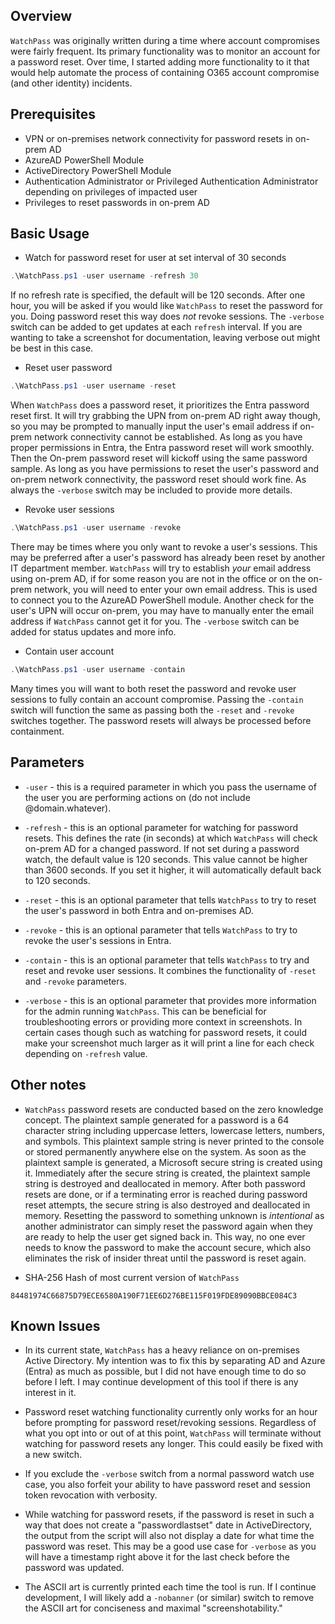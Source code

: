 ## Overview

`WatchPass` was originally written during a time where account compromises were fairly frequent. Its primary functionality was to monitor an account for a password reset. Over time, I started adding more functionality to it that would help automate the process of containing O365 account compromise (and other identity) incidents.

## Prerequisites

- VPN or on-premises network connectivity for password resets in on-prem AD
- AzureAD PowerShell Module
- ActiveDirectory PowerShell Module
- Authentication Administrator or Privileged Authentication Administrator depending on privileges of impacted user
- Privileges to reset passwords in on-prem AD

## Basic Usage

- Watch for password reset for user at set interval of 30 seconds
```powershell
.\WatchPass.ps1 -user username -refresh 30
```
If no refresh rate is specified, the default will be 120 seconds. After one hour, you will be asked if you would like `WatchPass` to reset the password for you. Doing password reset this way does *not* revoke sessions. The `-verbose` switch can be added to get updates at each `refresh` interval. If you are wanting to take a screenshot for documentation, leaving verbose out might be best in this case.

- Reset user password
```powershell
.\WatchPass.ps1 -user username -reset
```
When `WatchPass` does a password reset, it prioritizes the Entra password reset first. It will try grabbing the UPN from on-prem AD right away though, so you may be prompted to manually input the user's email address if on-prem network connectivity cannot be established. As long as you have proper permissions in Entra, the Entra password reset will work smoothly. Then the On-prem password reset will kickoff using the same password sample. As long as you have permissions to reset the user's password and on-prem network connectivity, the password reset should work fine. As always the `-verbose` switch may be included to provide more details.

- Revoke user sessions
```powershell
.\WatchPass.ps1 -user username -revoke
```
There may be times where you only want to revoke a user's sessions. This may be preferred after a user's password has already been reset by another IT department member. `WatchPass` will try to establish *your* email address using on-prem AD, if for some reason you are not in the office or on the on-prem network, you will need to enter your own email address. This is used to connect you to the AzureAD PowerShell module. Another check for the user's UPN will occur on-prem, you may have to manually enter the email address if `WatchPass` cannot get it for you. The `-verbose` switch can be added for status updates and more info.

- Contain user account
```powershell
.\WatchPass.ps1 -user username -contain
```
Many times you will want to both reset the password and revoke user sessions to fully contain an account compromise. Passing the `-contain` switch will function the same as passing both the `-reset` and `-revoke` switches together. The password resets will always be processed before containment.

## Parameters

- `-user` - this is a required parameter in which you pass the username of the user you are performing actions on (do not include @domain.whatever).

- `-refresh` - this is an optional parameter for watching for password resets. This defines the rate (in seconds) at which `WatchPass` will check on-prem AD for a changed password. If not set during a password watch, the default value is 120 seconds. This value cannot be higher than 3600 seconds. If you set it higher, it will automatically default back to 120 seconds.

- `-reset` - this is an optional parameter that tells `WatchPass` to try to reset the user's password in both Entra and on-premises AD.

- `-revoke` - this is an optional parameter that tells `WatchPass` to try to revoke the user's sessions in Entra.

- `-contain` - this is an optional parameter that tells `WatchPass` to try and reset and revoke user sessions. It combines the functionality of `-reset` and `-revoke` parameters.

- `-verbose` - this is an optional parameter that provides more information for the admin running `WatchPass`. This can be beneficial for troubleshooting errors or providing more context in screenshots. In certain cases though such as watching for password resets, it could make your screenshot much larger as it will print a line for each check depending on `-refresh` value.

## Other notes

- `WatchPass` password resets are conducted based on the zero knowledge concept. The plaintext sample generated for a password is a 64 character string including uppercase letters, lowercase letters, numbers, and symbols. This plaintext sample string is never printed to the console or stored permanently anywhere else on the system. As soon as the plaintext sample is generated, a Microsoft secure string is created using it. Immediately after the secure string is created, the plaintext sample string is destroyed and deallocated in memory. After both password resets are done, or if a terminating error is reached during password reset attempts, the secure string is also destroyed and deallocated in memory. Resetting the password to something unknown is *intentional* as another administrator can simply reset the password again when they are ready to help the user get signed back in. This way, no one ever needs to know the password to make the account secure, which also eliminates the risk of insider threat until the password is reset again.

- SHA-256 Hash of most current version of `WatchPass`
```
84481974C66875D79ECE6580A190F71EE6D276BE115F019FDE89090BBCE084C3
```

## Known Issues

- In its current state, `WatchPass` has a heavy reliance on on-premises Active Directory. My intention was to fix this by separating AD and Azure (Entra) as much as possible, but I did not have enough time to do so before I left. I may continue development of this tool if there is any interest in it.

- Password reset watching functionality currently only works for an hour before prompting for password reset/revoking sessions. Regardless of what you opt into or out of at this point, `WatchPass` will terminate without watching for password resets any longer. This could easily be fixed with a new switch.

- If you exclude the `-verbose` switch from a normal password watch use case, you also forfeit your ability to have password reset and session token revocation with verbosity.

- While watching for password resets, if the password is reset in such a way that does not create a "passwordlastset" date in ActiveDirectory, the output from the script will also not display a date for what time the password was reset. This may be a good use case for `-verbose` as you will have a timestamp right above it for the last check before the password was updated.

- The ASCII art is currently printed each time the tool is run. If I continue development, I will likely add a `-nobanner` (or similar) switch to remove the ASCII art for conciseness and maximal "screenshotability."
